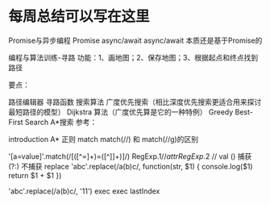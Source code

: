 # 每周总结可以写在这里
Promise与异步编程
Promise
async/await
async/await 本质还是基于Promise的

编程与算法训练-寻路
功能：1、画地图；2、保存地图；3、根据起点和终点找到路径

要点：

路径编辑器
寻路函数
搜索算法
广度优先搜索（相比深度优先搜索更适合用来探讨最短路径的模型）
Dijkstra 算法（广度优先算是它的一种特例）
Greedy Best-First Search
A*搜索
参考：

introduction A*
正则
match
match(//) 和 match(//g)的区别

'[a=value]'.match(/\[([^=]+)=([^\]]+)\]/)
RegExp.$1 // attr
RegExp.$2 // val
() 捕获
(?:) 不捕获
replace
'abc'.replace(/a(b)c/, function(str, $1) {
  console.log($1)
  return $1 + $1
})

'abc'.replace(/a(b)c/, '$1$1')
exec
exec
lastIndex